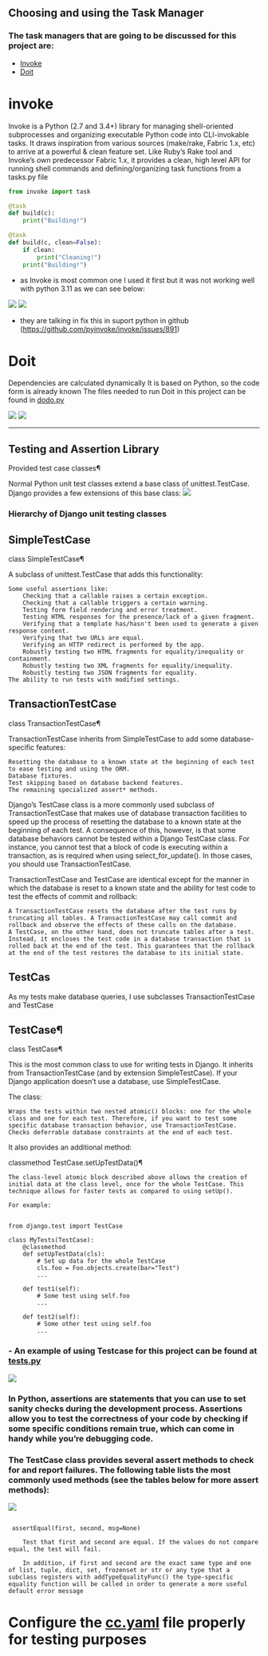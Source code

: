 ## Choosing and using the Task Manager

### The task managers that are going to be discussed for this project are:
-  [Invoke](https://www.pyinvoke.org/)
-  [Doit](https://pydoit.org/)

# invoke
 Invoke is a Python (2.7 and 3.4+) library for managing shell-oriented subprocesses and organizing executable Python code into CLI-invokable tasks. It draws inspiration from various sources (make/rake, Fabric 1.x, etc) to arrive at a powerful & clean feature set.
Like Ruby’s Rake tool and Invoke’s own predecessor Fabric 1.x, it provides a clean, high level API for running shell commands and defining/organizing task functions from a tasks.py file


```python
from invoke import task

@task
def build(c):
    print("Building!")

@task
def build(c, clean=False):
    if clean:
        print("Cleaning!")
    print("Building!")
```


- as Invoke is most common one I used it first but it was not working well with python 3.11 as we can see below:



<img src= "https://github.com/maryamed14/MI-CC-22-23/blob/main/docs/invoke.png">

<img src= "https://github.com/maryamed14/MI-CC-22-23/blob/main/docs/invoke2.png">

- they are talking in fix this in suport python in github (https://github.com/pyinvoke/invoke/issues/891)


# Doit

Dependencies are calculated dynamically It is based on Python, so the code form is already known
The files needed to run Doit in this project can be found in [dodo.py](https://github.com/maryamed14/MI-CC-22-23/blob/main/dodo.py)

<img src= "https://github.com/maryamed14/MI-CC-22-23/blob/main/docs/doitd.png">


<img src= "https://github.com/maryamed14/MI-CC-22-23/blob/main/docs/doittest.png">



___

## Testing and Assertion Library





Provided test case classes¶

Normal Python unit test classes extend a base class of unittest.TestCase. Django provides a few extensions of this base class:
<img src= "https://github.com/maryamed14/MI-CC-22-23/blob/main/docs/imges/django_unittest_classes_hierarchy.svg">
### Hierarchy of Django unit testing classes
## SimpleTestCase

class SimpleTestCase¶

A subclass of unittest.TestCase that adds this functionality:

    Some useful assertions like:
        Checking that a callable raises a certain exception.
        Checking that a callable triggers a certain warning.
        Testing form field rendering and error treatment.
        Testing HTML responses for the presence/lack of a given fragment.
        Verifying that a template has/hasn't been used to generate a given response content.
        Verifying that two URLs are equal.
        Verifying an HTTP redirect is performed by the app.
        Robustly testing two HTML fragments for equality/inequality or containment.
        Robustly testing two XML fragments for equality/inequality.
        Robustly testing two JSON fragments for equality.
    The ability to run tests with modified settings.
    
## TransactionTestCase 

class TransactionTestCase¶

TransactionTestCase inherits from SimpleTestCase to add some database-specific features:

    Resetting the database to a known state at the beginning of each test to ease testing and using the ORM.
    Database fixtures.
    Test skipping based on database backend features.
    The remaining specialized assert* methods.

Django’s TestCase class is a more commonly used subclass of TransactionTestCase that makes use of database transaction facilities to speed up the process of resetting the database to a known state at the beginning of each test. A consequence of this, however, is that some database behaviors cannot be tested within a Django TestCase class. For instance, you cannot test that a block of code is executing within a transaction, as is required when using select_for_update(). In those cases, you should use TransactionTestCase.

TransactionTestCase and TestCase are identical except for the manner in which the database is reset to a known state and the ability for test code to test the effects of commit and rollback:

    A TransactionTestCase resets the database after the test runs by truncating all tables. A TransactionTestCase may call commit and rollback and observe the effects of these calls on the database.
    A TestCase, on the other hand, does not truncate tables after a test. Instead, it encloses the test code in a database transaction that is rolled back at the end of the test. This guarantees that the rollback at the end of the test restores the database to its initial state.

## TestCas
As my tests make  database queries, I use subclasses TransactionTestCase and TestCase

## TestCase¶

class TestCase¶

This is the most common class to use for writing tests in Django. It inherits from TransactionTestCase (and by extension SimpleTestCase). If your Django application doesn’t use a database, use SimpleTestCase.

The class:

    Wraps the tests within two nested atomic() blocks: one for the whole class and one for each test. Therefore, if you want to test some specific database transaction behavior, use TransactionTestCase.
    Checks deferrable database constraints at the end of each test.

It also provides an additional method:

classmethod TestCase.setUpTestData()¶

    The class-level atomic block described above allows the creation of initial data at the class level, once for the whole TestCase. This technique allows for faster tests as compared to using setUp().

    For example:
    
```

from django.test import TestCase

class MyTests(TestCase):
    @classmethod
    def setUpTestData(cls):
        # Set up data for the whole TestCase
        cls.foo = Foo.objects.create(bar="Test")
        ...

    def test1(self):
        # Some test using self.foo
        ...

    def test2(self):
        # Some other test using self.foo
        ...

```

### - An example of using Testcase for this project can be found at [tests.py](https://github.com/maryamed14/MI-CC-22-23/blob/main/skincare/tests.py)

<img src= "https://github.com/maryamed14/MI-CC-22-23/blob/main/docs/Untitled.png">

### In Python, assertions are statements that you can use to set sanity checks during the development process. Assertions allow you to test the correctness of your code by checking if some specific conditions remain true, which can come in handy while you’re debugging code.
### The TestCase class provides several assert methods to check for and report failures. The following table lists the most commonly used methods (see the tables below for more assert methods):
<img src= "https://github.com/maryamed14/MI-CC-22-23/blob/main/docs/imges/ASSERT.png">

```

 assertEqual(first, second, msg=None)

    Test that first and second are equal. If the values do not compare equal, the test will fail.

    In addition, if first and second are the exact same type and one of list, tuple, dict, set, frozenset or str or any type that a subclass registers with addTypeEqualityFunc() the type-specific equality function will be called in order to generate a more useful default error message 
```


# Configure the [cc.yaml](https://github.com/maryamed14/MI-CC-22-23/blob/main/cc.yaml) file properly for testing purposes
